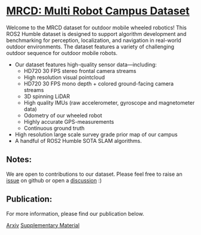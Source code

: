 # [MRCD: Multi Robot Campus Dataset](https://sm20598.github.io)

Welcome to the MRCD dataset for outdoor mobile wheeled robotics! This ROS2 Humble dataset is designed to support algorithm development and benchmarking for perception, localization, and navigation in real-world outdoor environments. The dataset features a variety of challenging outdoor sequence for outdoor mobile robots.

* Our dataset features high-quality sensor data—including:
  + HD720 30 FPS stereo frontal camera streams
  + High resolution visual pointcloud
  + HD720 30 FPS mono depth + colored ground-facing camera streams 
  + 3D spinning LiDAR
  + High quality IMUs (raw accelerometer, gyroscope and magnetometer data) 
  + Odometry of our wheeled robot
  + Highly accurate GPS-measurements
  + Continuous ground truth
* High resolution large scale survey grade prior map of our campus
* A handful of ROS2 Humble SOTA SLAM algorithms.

## Notes:

We are open to contributions to our dataset. Please feel free to raise an [issue](https://github.com/SM20598/MRCD/issues) on github or open a [discussion](https://github.com/SM20598/MRCD/discussions) :)

## Publication:
For more information, please find our publication below.

[Arxiv](https://arxiv.org/)
[Supplementary Material](https://arxiv.org/)
